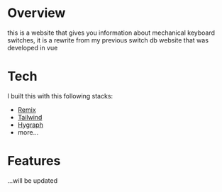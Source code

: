 # Overview

this is a website that gives you information about mechanical keyboard switches, it is a rewrite from my previous switch db website that was developed in vue

# Tech

I built this with this following stacks:

- [Remix](https://remix.run)
- [Tailwind](https://tailwindcss.com)
- [Hygraph](https://hygraph.com)
- more...

# Features

...will be updated
